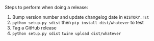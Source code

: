 Steps to perform when doing a release:

1. Bump version number and update changelog date in `HISTORY.rst`
2. `python setup.py sdist` then `pip install dist/whatever` to test
3. Tag a GitHub release
4. `python setup.py sdist` `twine upload dist/whatever`